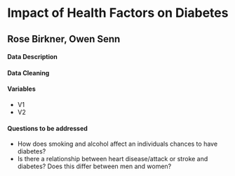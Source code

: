 # Impact of Health Factors on Diabetes

## Rose Birkner, Owen Senn

#### Data Description

#### Data Cleaning

#### Variables

-   V1
-   V2

#### Questions to be addressed

-   How does smoking and alcohol affect an individuals chances to have diabetes?
-   Is there a relationship between heart disease/attack or stroke and diabetes? Does this differ between men and women?
